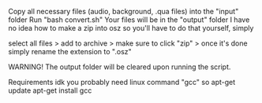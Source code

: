 Copy all necessary files (audio, background, .qua files) into the "input" folder
Run "bash convert.sh"
Your files will be in the "output" folder
I have no idea how to make a zip into osz so you'll have to do that yourself, simply

select all files > add to archive > make sure to click "zip" > once it's done simply rename the extension to ".osz"

WARNING!
The output folder will be cleared upon running the script.

Requirements
idk you probably need linux command "gcc"
so
	apt-get update
	apt-get install gcc
